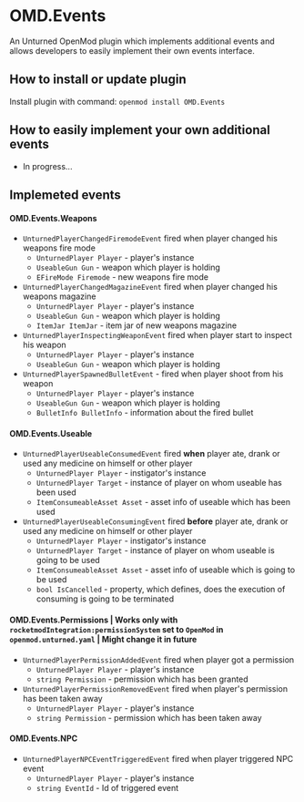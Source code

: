 # OMD.Events
An Unturned OpenMod plugin which implements additional events and allows developers to easily implement their own events interface.

## How to install or update plugin
Install plugin with command: `openmod install OMD.Events`

## How to easily implement your own additional events 
- In progress...

## Implemeted events
#### OMD.Events.Weapons
- `UnturnedPlayerChangedFiremodeEvent` fired when player changed his weapons fire mode
	- `UnturnedPlayer Player` - player's instance
	- `UseableGun Gun` - weapon which player is holding
	- `EFireMode Firemode` - new weapons fire mode
- `UnturnedPlayerChangedMagazineEvent` fired when player changed his weapons magazine
    - `UnturnedPlayer Player` - player's instance
	- `UseableGun Gun` - weapon which player is holding
	- `ItemJar ItemJar` - item jar of new weapons magazine
- `UnturnedPlayerInspectingWeaponEvent` fired when player start to inspect his weapon
    - `UnturnedPlayer Player` - player's instance
	- `UseableGun Gun` - weapon which player is holding
- `UnturnedPlayerSpawnedBulletEvent` - fired when player shoot from his weapon
    - `UnturnedPlayer Player` - player's instance
	- `UseableGun Gun` - weapon which player is holding
	- `BulletInfo BulletInfo` - information about the fired bullet

#### OMD.Events.Useable
- `UnturnedPlayerUseableConsumedEvent` fired **when** player ate, drank or used any medicine on himself or other player
    - `UnturnedPlayer Player` - instigator's instance
	- `UnturnedPlayer Target` - instance of player on whom useable has been used
	- `ItemConsumeableAsset Asset` - asset info of useable which has been used
- `UnturnedPlayerUseableConsumingEvent` fired **before** player ate, drank or used any medicine on himself or other player
    - `UnturnedPlayer Player` - instigator's instance
	- `UnturnedPlayer Target` - instance of player on whom useable is going to be used
	- `ItemConsumeableAsset Asset` - asset info of useable which is going to be used
	- `bool IsCancelled` - property, which defines, does the execution of consuming is going to be terminated

#### OMD.Events.Permissions | Works only with `rocketmodIntegration:permissionSystem` set to `OpenMod` in `openmod.unturned.yaml` | Might change it in future
- `UnturnedPlayerPermissionAddedEvent` fired when player got a permission
	- `UnturnedPlayer Player` - player's instance
	- `string Permission` - permission which has been granted
- `UnturnedPlayerPermissionRemovedEvent` fired when player's permission has been taken away
	- `UnturnedPlayer Player` - player's instance
	- `string Permission` - permission which has been taken away

#### OMD.Events.NPC
- `UnturnedPlayerNPCEventTriggeredEvent` fired when player triggered NPC event
	- `UnturnedPlayer Player` - player's instance
	- `string EventId` - Id of triggered event